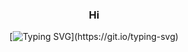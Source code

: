 <div align = center>

### Hi

[![Typing SVG](https://readme-typing-svg.demolab.com/?lines=Hi,+my+name+is+Nicolas+de+Mello;I+have+19+years+old;I'm+from+Brazil,+Sp;Welcome!)](https://git.io/typing-svg)

<div align="center>

